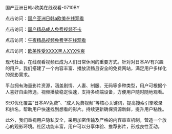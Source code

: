 国产亚洲日韩a欧美在线观看-0710BY

点击访问：<a href="https://heiliaoe8ajia.pages.dev">国产亚洲日韩a欧美在线观看</a>

点击访问：<a href="https://heiliaoxqkkct.pages.dev">国产精品成人免费视频不卡</a>

点击访问：<a href="https://heiliaoxwd5i8.pages.dev">午夜精品视频免费字在线观看</a>

点击访问：<a href="https://heiliaowt0d7p.pages.dev">欧美性受XXXX黑人XYX性爽</a>



现代社会，在线观看视频已成为人们日常休闲的重要方式。针对对日本AV有兴趣的用户，我们搭建了一个内容丰富、播放流畅且安全的免费网站，满足用户多样化的观影需求。

平台拥有海量影片资源，涵盖剧情、人妻、制服、无码等多种类型，用户可根据个人喜好自由筛选。视频播放稳定快速，支持多终端设备，方便用户随时随地观看。

SEO优化覆盖“日本AV免费”、“成人免费视频”等核心关键词，提高搜索引擎收录和排名，帮助用户快速找到想看的影片。持续更新确保资源新鲜，提升用户粘性。

此外，我们重视用户隐私安全，采用加密传输及严格的内容审查机制，营造一个放心的观影环境。社区功能丰富，用户可以分享体验、推荐影片，形成良性互动。



<span style="display:none;">[Canonical link]( https://github.com/ribenaa4837/4173110 )</span>
